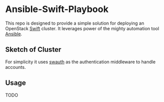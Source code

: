 # Ansible-Swift-Playbook

This repo is designed to provide a simple solution for deploying an OpenStack [Swift](http://docs.openstack.org/developer/swift/) cluster. It leverages power of the mighty automation tool [Ansible](https://www.ansible.com).

## Sketch of Cluster

For simplicity it uses [swauth](https://github.com/openstack/swauth) as the authentication middleware to handle accounts.

## Usage
TODO

